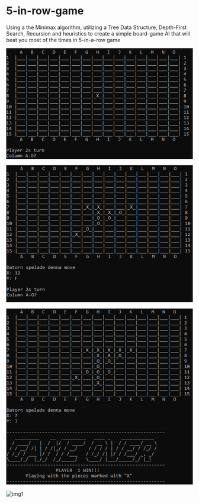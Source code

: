 # 5-in-row-game
Using a the Minimax algorithm, utilizing a Tree Data Structure, Depth-First Search, Recursion and heuristics to create a simple board-game AI that will beat you most of the times in 5-in-a-row game

![img1](images/game1.PNG)

![img1](images/game2.PNG)

![img1](images/game3.PNG)

![img1](images/game4.PNG)
